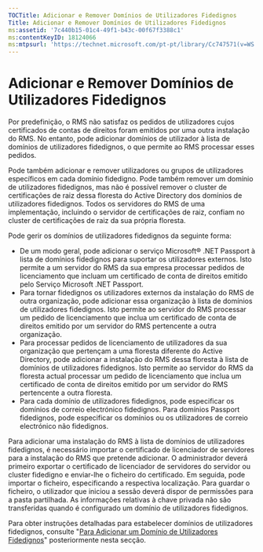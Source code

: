 ```yaml
---
TOCTitle: Adicionar e Remover Domínios de Utilizadores Fidedignos
Title: Adicionar e Remover Domínios de Utilizadores Fidedignos
ms:assetid: '7c440b15-01c4-49f1-b43c-00f67f3388c1'
ms:contentKeyID: 18124066
ms:mtpsurl: 'https://technet.microsoft.com/pt-pt/library/Cc747571(v=WS.10)'
---
```


Adicionar e Remover Domínios de Utilizadores Fidedignos
=======================================================

Por predefinição, o RMS não satisfaz os pedidos de utilizadores cujos certificados de contas de direitos foram emitidos por uma outra instalação do RMS. No entanto, pode adicionar domínios de utilizador à lista de domínios de utilizadores fidedignos, o que permite ao RMS processar esses pedidos.

Pode também adicionar e remover utilizadores ou grupos de utilizadores específicos em cada domínio fidedigno. Pode também remover um domínio de utilizadores fidedignos, mas não é possível remover o cluster de certificações de raiz dessa floresta do Active Directory dos domínios de utilizadores fidedignos. Todos os servidores do RMS de uma implementação, incluindo o servidor de certificações de raiz, confiam no cluster de certificações de raiz da sua própria floresta.

Pode gerir os domínios de utilizadores fidedignos da seguinte forma:

-   De um modo geral, pode adicionar o serviço Microsoft® .NET Passport à lista de domínios fidedignos para suportar os utilizadores externos. Isto permite a um servidor do RMS da sua empresa processar pedidos de licenciamento que incluam um certificado de conta de direitos emitido pelo Serviço Microsoft .NET Passport.
-   Para tornar fidedignos os utilizadores externos da instalação do RMS de outra organização, pode adicionar essa organização à lista de domínios de utilizadores fidedignos. Isto permite ao servidor do RMS processar um pedido de licenciamento que inclua um certificado de conta de direitos emitido por um servidor do RMS pertencente a outra organização.
-   Para processar pedidos de licenciamento de utilizadores da sua organização que pertençam a uma floresta diferente do Active Directory, pode adicionar a instalação do RMS dessa floresta à lista de domínios de utilizadores fidedignos. Isto permite ao servidor do RMS da floresta actual processar um pedido de licenciamento que inclua um certificado de conta de direitos emitido por um servidor do RMS pertencente a outra floresta.
-   Para cada domínio de utilizadores fidedignos, pode especificar os domínios de correio electrónico fidedignos. Para domínios Passport fidedignos, pode especificar os domínios ou os utilizadores de correio electrónico não fidedignos.

Para adicionar uma instalação do RMS à lista de domínios de utilizadores fidedignos, é necessário importar o certificado de licenciador de servidores para a instalação do RMS que pretende adicionar. O administrador deverá primeiro exportar o certificado de licenciador de servidores do servidor ou cluster fidedigno e enviar-lhe o ficheiro do certificado. Em seguida, pode importar o ficheiro, especificando a respectiva localização. Para guardar o ficheiro, o utilizador que iniciou a sessão deverá dispor de permissões para a pasta partilhada. As informações relativas à chave privada não são transferidas quando é configurado um domínio de utilizadores fidedignos.

Para obter instruções detalhadas para estabelecer domínios de utilizadores fidedignos, consulte "[Para Adicionar um Domínio de Utilizadores Fidedignos](https://technet.microsoft.com/ed672e58-6272-4ac0-a434-d1d938037e93)" posteriormente nesta secção.
